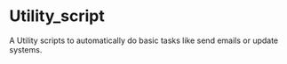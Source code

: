 # Utility_script
A Utility scripts to automatically do basic tasks like send emails or update systems.
